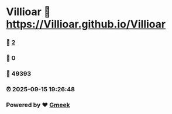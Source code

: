# Villioar :link: https://Villioar.github.io/Villioar 
### :page_facing_up: [2](https://Villioar.github.io/Villioar/tag.html) 
### :speech_balloon: 0 
### :hibiscus: 49393 
### :alarm_clock: 2025-09-15 19:26:48 
### Powered by :heart: [Gmeek](https://github.com/Meekdai/Gmeek)
